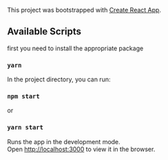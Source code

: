 This project was bootstrapped with [Create React App](https://github.com/facebook/create-react-app).

## Available Scripts

first you need to install the appropriate package 
### `yarn`

In the project directory, you can run:

### `npm start`
or
### `yarn start`
Runs the app in the development mode.<br>
Open [http://localhost:3000](http://localhost:3000) to view it in the browser.

